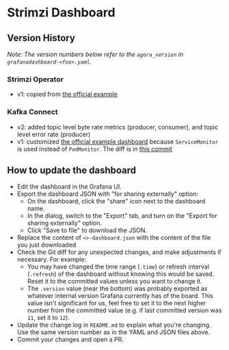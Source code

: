 # Strimzi Dashboard

## Version History

_Note: The version numbers below refer to the `agora_version` in `grafanadashboard-<foo>.yaml`._

### Strimzi Operator

* v1: copied from [the official example](https://github.com/strimzi/strimzi-kafka-operator/blob/main/examples/metrics/grafana-dashboards/strimzi-operators.json)

### Kafka Connect

* v2: added topic level byte rate metrics (producer, consumer), and topic level error rate (producer)
* v1: customized [the official example dashboard](https://github.com/strimzi/strimzi-kafka-operator/blob/main/examples/metrics/grafana-dashboards/strimzi-kafka-connect.json) because `ServiceMonitor` is used instead of `PodMonitor`. The diff is in [this commit](https://github.com/wp-wcm/city/pull/185/commits/1a4c06bb66d53e0433d6961a41c0665e71d40d55#diff-921c9062e27ae900c62adaefc0e6a6058dd2061b5db752d75cc42e79f5ba66fc)

## How to update the dashboard

* Edit the dashboard in the Grafana UI.
* Export the dashboard JSON with "for sharing externally" option:
    * On the dashboard, click the "share" icon next to the dashboard name.
    * In the dialog, switch to the "Export" tab, and turn on the "Export for sharing externally" option.
    * Click "Save to file" to download the JSON.
* Replace the content of `<>-dashboard.json` with the content of the file you just downloaded
* Check the Git diff for any unexpected changes, and make adjustments if
  necessary. For example:
    * You may have changed the time range (`.time`) or refresh interval
      (`.refresh`) of the dashboard without knowing this would be saved. Reset it
      to the committed values unless you want to change it.
    * The `.version` value (near the bottom) was probably exported as whatever
      internal version Grafana currently has of the board. This value isn't
      significant for us, feel free to set it to the next higher number from the
      committed value (e.g. if last committed version was `11`, set it to `12`).
* Update the change log in `README.md` to explain what
  you're changing. Use the same version number as in the YAML and JSON files above.
* Commit your changes and open a PR.
